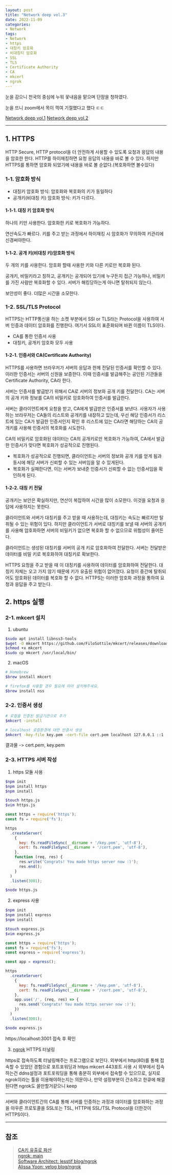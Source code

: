 ```yaml
---
layout: post
title: "Network deep vol.3"
date: 2022-11-09
categories:
- Network
tags:
- Network
- https
- 대칭키 암호화
- 비대칭티 암호화
- SSL
- TLS
- Certificate Authority
- CA
- mkcert
- ngrok
---
```


눈을 감으니 천국의 중심에 누워 꽃내음을 맡으며 단잠을 청하였다.

눈을 뜨니 zoom에서 목이 꺽여 기절했다고 했다 ㄷㄷ

[Network deep vol.1](https://kimtank.github.io/network/2022/11/09/a-network-deep-1.html)
[Network deep vol.2](https://kimtank.github.io/network/2022/11/09/b-network-deep-2.html)

---

## 1. HTTPS

HTTP Secure, HTTP protocol을 더 안전하게 사용할 수 있도록 요청과 응답의 내용을 암호한 한다. HTTP를 하이재킹하면 요청 응답의 내용을 바로 볼 수 있다. 하지만 HTTPS를 통하면 암호화 되었기에 내용을 바로 볼 순없다.(복호화하면 볼수있다)

### 1-1. 암호화 방식

- 대칭키 암호화 방식: 암호화와 복호화의 키가 동일하다
- 공개키(비대칭 키) 암호화 방식: 키가 다르다.

#### 1-1-1. 대칭 키 암호화 방식

하나의 키만 사용한다. 암호화한 키로 복호화가 가능하다.

연산속도가 빠르다. 키를 주고 받는 과정에서 하이재킹 시 암호화가 무의하여 키관리에 신경써야한다.

#### 1-1-2. 공개 키(비대칭 키)암호화 방식

두 개의 키를 사용한다. 암호화 할때 사용한 키와 다른 키로만 복호화 된다.

공개키, 비밀키라고 칭하고, 공개키는 공개되어 있기에 누구든지 접근 가능하나, 비밀키를 가진 사람만 복호화할 수 있다. 서버가 해킹당하는게 아니면 탈취되지 않는다.

보안성이 좋다. 더많은 시간을 소모한다.

### 1-2. SSL/TLS Protocol

HTTPS는 HTTP통신을 하는 소켓 부분에서 SSl or TLS라는 Protocol을 사용하여 서버 인증과 데이터 암호화를 진행한다. 여기서 SSL이 표준화되며 바뀐 이름이 TLS이다.

- CA를 통한 인증서 사용
- 대칭키, 공개키 암호화 모두 사용

#### 1-2-1. 인증서와 CA(Certificate Authority)

HTTPS를 사용하면 브라우저가 서버의 응답과 한께 전달된 인증서를 확인할 수 있다. 이러한 인증서는 서버의 신원을 보증한다. 이때 인증서를 발급해주는 공인된 기관들을 Certificate Authority, CA라 한다.

서버는 인증서를 발급받기 위해서 CA로 서버의 정보와 공개 키를 전달한다. CA는 서버의 공개 키와 정보를 CA의 비밀키로 암호화하여 인증서를 발급한다.

서버는 클라이언트에게 요청을 받고, CA에게 발급받은 인증서를 보낸다. 사용자가 사용하는 브라우저는 CA들의 리스트와 공개키를 내장하고 있는데, 우선 해당 인증서가 리스트에 있는 CA가 발급한 인증서인지 확인 후 리스트에 있는 CA라면 해당하는 CA의 공개키를 사용해 인증서의 복호화를 시도한다.

CA의 비밀키로 암호화된 데이터는 CA의 공개키로만 복호화가 가능하여, CA에서 발급한 인증서가 맞다면 복호화가 성공적으로 진행된다.

- 복호화가 성공적으로 진행되면, 클라이언트는 서버의 정보와 공개 키를 얻게 됨과 동시에 해당 서버가 신뢰할 수 있는 서버임을 알 수 있게된다.
- 복호화가 실패한다면, 이는 서버가 보내준 인증서가 신뢰할 수 없는 인증서임을 확인하게 된다.

#### 1-2-2. 대칭 키 전달

공개키는 보안은 확실하지만, 연산이 복잡하여 시간을 많이 소모한다. 이것을 요청과 응답에 사용하지는 못한다.

클라이언트와 서버가 대칭키를 주고 받을 때 사용하는데, 대칭키는 속도는 빠르지만 탈취될 수 있는 위험이 있다. 하지만 클라이언트가 서버로 대칭키를 보낼 때 서버의 공개키를 사용해 암호화하면 서버의 비밀키가 없으면 복호화 할 수 없으므로 위험성이 줄어든다.

클라이언트는 생성된 대칭키를 서버의 공개 키로 암호화하여 전달한다. 서버는 전달받은 데이터를 비밀 키로 복호화하여 대칭키로 확보한다.

HTTPS 요청을 주고 받을 때 이 대칭키를 사용하여 데이터를 암호화하여 전달한다. 대칭키 자체는 오고 가지 않기 때문에 키가 유출된 위험이 없어졌다. 요청이 중간에 탈취되어도 암호화된 데이터를 복호화 할 수 없다. HTTPS는 이러한 암호화 과정을 통하여 요청과 응답을 주고 받는다.

## 2. https 실행

### 2-1. mkcert 설치

1. ubuntu

```bash
$sudo apt install libnss3-tools
$wget -O mkcert https://github.com/FiloSottile/mkcert/releases/download/v1.4.3/mkcert-v1.4.3-linux-amd64
$chmod +x mkcert
$sudo cp mkcert /usr/local/bin/
```

2. macOS

```bash
# Homebrew
$brew install mkcert

# firefox를 사용할 경우 필요에 따라 설치해주세요.
$brew install nss
```

### 2-2. 인증서 생성

```bash
# 로컬을 인증된 발급기관으로 추가
$mkcert -install

# localhost 로컬환경에 대한 인증서 생성
$mkcert -key-file key.pem -cert-file cert.pem localhost 127.0.0.1 ::1
```

결과물 -> cert.pem, key.pem

### 2-3. HTTPS 서버 작성

1. https 모듈 사용

```bash
$npm init
$npm install https
$npm install

$touch https.js
$vim https.js
```

```javascript
const https = require('https');
const fs = require('fs');

https
  .createServer(
    {
      key: fs.readFileSync(__dirname + '/key.pem', 'utf-8'),
      cert: fs.readFileSync(__dirname + '/cert.pem', 'utf-8'),
    },
    function (req, res) {
      res.write('Congrats! You made https server now :)');
      res.end();
    }
  )
  .listen(3001);
```

```bash
$node https.js
```

2. express 사용

```bash
$npm init
$npm install express
$npm install

$touch express.js
$vim express.js
```

```javascript
const https = require('https');
const fs = require('fs');
const express = require('express');

const app = express();

https
  .createServer(
    {
      key: fs.readFileSync(__dirname + '/key.pem', 'utf-8'),
      cert: fs.readFileSync(__dirname + '/cert.pem', 'utf-8'),
    },
    app.use('/', (req, res) => {
      res.send('Congrats! You made https server now :)');
    })
  )
  .listen(3001);
```

```bash
$node express.js
```

https://localhost:3001 접속 후 확인

3. [ngrok](https://ngrok.com/) HTTPS 터널링

https로 접속하도록 터널링해주는 프로그램으로 보인다.
외부에서 http(80)를 통해 접속할 수 있었던 경험으로 포트포워딩과 https mkcert 443포트 사용 시 외부에서 접속하는건 ddns설정과 포트포워딩을 통해 충분히 외부에서 접속할 수 있으므로, 실지로 ngrok이라는 툴을 이용해야하는지는 의문이나, 만약 설정부분이 간소하고 한큐에 해결된다면 ngrok도 쓸만할거같으니 keep

---

서버와 클라이언트간의 CA를 통해 서버를 인증하는 과정과 데이터를 암호화하는 과정을 아우른 프로토콜을 SSL또는 TSL, HTTP에 SSL/TSL Protocol을 더한것이 HTTPS이다.

---

## 참조

> [CA키 유출로 파산](https://slate.com/technology/2016/12/how-the-2011-hack-of-diginotar-changed-the-internets-infrastructure.html)   
> [ngrok: main](https://ngrok.com/)   
> [Software Architect: lesstif blog/ngrok](https://www.lesstif.com/software-architect/ngrok-39126236.html)   
> [Alissa Yoon: velog blog/ngrok](https://velog.io/@dwa_all/ngrok-%EB%A1%9C%EC%BB%AC-%EA%B0%9C%EB%B0%9C%ED%99%98%EA%B2%BD-%EC%99%B8%EB%B6%80%EC%97%90-%EA%B3%B5%EC%9C%A0%ED%95%98%EA%B8%B0)